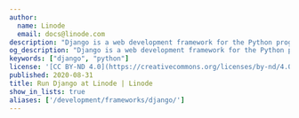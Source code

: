 ```yaml
---
author:
  name: Linode
  email: docs@linode.com
description: "Django is a web development framework for the Python programing language. It enables rapid development, while favoring pragmatic and clean design. Django was initially developed for use in a newspaper’s website division, and as a result the Django framework is very well suited to developing content-centric applications."
og_description: "Django is a web development framework for the Python programing language. It enables rapid development, while favoring pragmatic and clean design. Django was initially developed for use in a newspaper’s website division, and as a result the Django framework is very well suited to developing content-centric applications."
keywords: ["django", "python"]
license: '[CC BY-ND 4.0](https://creativecommons.org/licenses/by-nd/4.0)'
published: 2020-08-31
title: Run Django at Linode | Linode
show_in_lists: true
aliases: ['/development/frameworks/django/']
---
```


